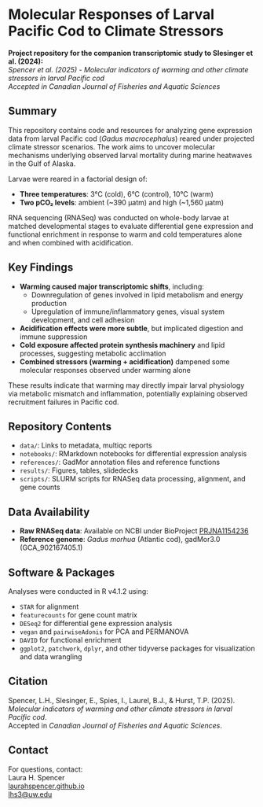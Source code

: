 # Molecular Responses of Larval Pacific Cod to Climate Stressors

**Project repository for the companion transcriptomic study to Slesinger et al. (2024):**  
*Spencer et al. (2025) - Molecular indicators of warming and other climate stressors in larval Pacific cod*  
_Accepted in Canadian Journal of Fisheries and Aquatic Sciences_

## Summary

This repository contains code and resources for analyzing gene expression data from larval Pacific cod (*Gadus macrocephalus*) reared under projected climate stressor scenarios. The work aims to uncover molecular mechanisms underlying observed larval mortality during marine heatwaves in the Gulf of Alaska.

Larvae were reared in a factorial design of:
- **Three temperatures**: 3°C (cold), 6°C (control), 10°C (warm)
- **Two pCO₂ levels**: ambient (~390 μatm) and high (~1,560 μatm)

RNA sequencing (RNASeq) was conducted on whole-body larvae at matched developmental stages to evaluate differential gene expression and functional enrichment in response to warm and cold temperatures alone and when combined with acidification. 

## Key Findings

- **Warming caused major transcriptomic shifts**, including:
  - Downregulation of genes involved in lipid metabolism and energy production
  - Upregulation of immune/inflammatory genes, visual system development, and cell adhesion
- **Acidification effects were more subtle**, but implicated digestion and immune suppression
- **Cold exposure affected protein synthesis machinery** and lipid processes, suggesting metabolic acclimation
- **Combined stressors (warming + acidification)** dampened some molecular responses observed under warming alone

These results indicate that warming may directly impair larval physiology via metabolic mismatch and inflammation, potentially explaining observed recruitment failures in Pacific cod.

## Repository Contents

- `data/`: Links to metadata, multiqc reports
- `notebooks/`: RMarkdown notebooks for differential expression analysis 
- `references/`: GadMor annotation files and reference functions 
- `results/`: Figures, tables, slidedecks
- `scripts/`: SLURM scripts for RNASeq data processing, alignment, and gene counts

## Data Availability

- **Raw RNASeq data**: Available on NCBI under BioProject [PRJNA1154236](https://www.ncbi.nlm.nih.gov/bioproject/PRJNA1154236)
- **Reference genome**: *Gadus morhua* (Atlantic cod), gadMor3.0 (GCA_902167405.1)

## Software & Packages

Analyses were conducted in R v4.1.2 using:

- `STAR` for alignment 
- `featurecounts` for gene count matrix  
- `DESeq2` for differential gene expression analysis
- `vegan` and `pairwiseAdonis` for PCA and PERMANOVA
- `DAVID` for functional enrichment
- `ggplot2`, `patchwork`, `dplyr`, and other tidyverse packages for visualization and data wrangling

## Citation

Spencer, L.H., Slesinger, E., Spies, I., Laurel, B.J., & Hurst, T.P. (2025).  
*Molecular indicators of warming and other climate stressors in larval Pacific cod*.  
Accepted in *Canadian Journal of Fisheries and Aquatic Sciences*.

## Contact

For questions, contact:  
Laura H. Spencer  
[laurahspencer.github.io](https://laurahspencer.github.io/)  
lhs3@uw.edu
